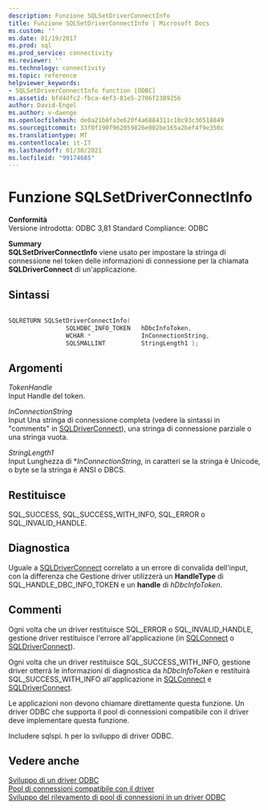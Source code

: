 ```yaml
---
description: Funzione SQLSetDriverConnectInfo
title: Funzione SQLSetDriverConnectInfo | Microsoft Docs
ms.custom: ''
ms.date: 01/19/2017
ms.prod: sql
ms.prod_service: connectivity
ms.reviewer: ''
ms.technology: connectivity
ms.topic: reference
helpviewer_keywords:
- SQLSetDriverConnectInfo function [ODBC]
ms.assetid: bfd4dfc2-fbca-4ef3-81e5-2706f2389256
author: David-Engel
ms.author: v-daenge
ms.openlocfilehash: de0a21b8fa3e620f4a6884311c10c93c36518849
ms.sourcegitcommit: 33f0f190f962059826e002be165a2bef4f9e350c
ms.translationtype: MT
ms.contentlocale: it-IT
ms.lasthandoff: 01/30/2021
ms.locfileid: "99174685"
---
```

# <a name="sqlsetdriverconnectinfo-function"></a>Funzione SQLSetDriverConnectInfo
**Conformità**  
 Versione introdotta: ODBC 3,81 Standard Compliance: ODBC  
  
 **Summary**  
 **SQLSetDriverConnectInfo** viene usato per impostare la stringa di connessione nel token delle informazioni di connessione per la chiamata **SQLDriverConnect** di un'applicazione.  
  
## <a name="syntax"></a>Sintassi  
  
```cpp
  
SQLRETURN SQLSetDriverConnectInfo(  
                SQLHDBC_INFO_TOKEN   hDbcInfoToken,  
                WCHAR *              InConnectionString,  
                SQLSMALLINT          StringLength1 );  
```  
  
## <a name="arguments"></a>Argomenti  
 *TokenHandle*  
 Input Handle del token.  
  
 *InConnectionString*  
 Input Una stringa di connessione completa (vedere la sintassi in "comments" in [SQLDriverConnect](../../../odbc/reference/syntax/sqldriverconnect-function.md)), una stringa di connessione parziale o una stringa vuota.  
  
 *StringLength1*  
 Input Lunghezza di **InConnectionString*, in caratteri se la stringa è Unicode, o byte se la stringa è ANSI o DBCS.  
  
## <a name="returns"></a>Restituisce  
 SQL_SUCCESS, SQL_SUCCESS_WITH_INFO, SQL_ERROR o SQL_INVALID_HANDLE.  
  
## <a name="diagnostics"></a>Diagnostica  
 Uguale a [SQLDriverConnect](../../../odbc/reference/syntax/sqldriverconnect-function.md) correlato a un errore di convalida dell'input, con la differenza che Gestione driver utilizzerà un **HandleType** di SQL_HANDLE_DBC_INFO_TOKEN e un **handle** di *hDbcInfoToken*.  
  
## <a name="remarks"></a>Commenti  
 Ogni volta che un driver restituisce SQL_ERROR o SQL_INVALID_HANDLE, gestione driver restituisce l'errore all'applicazione (in [SQLConnect](../../../odbc/reference/syntax/sqlconnect-function.md) o [SQLDriverConnect](../../../odbc/reference/syntax/sqldriverconnect-function.md)).  
  
 Ogni volta che un driver restituisce SQL_SUCCESS_WITH_INFO, gestione driver otterrà le informazioni di diagnostica da *hDbcInfoToken* e restituirà SQL_SUCCESS_WITH_INFO all'applicazione in [SQLConnect](../../../odbc/reference/syntax/sqlconnect-function.md) e [SQLDriverConnect](../../../odbc/reference/syntax/sqldriverconnect-function.md).  
  
 Le applicazioni non devono chiamare direttamente questa funzione. Un driver ODBC che supporta il pool di connessioni compatibile con il driver deve implementare questa funzione.  
  
 Includere sqlspi. h per lo sviluppo di driver ODBC.  
  
## <a name="see-also"></a>Vedere anche  
 [Sviluppo di un driver ODBC](../../../odbc/reference/develop-driver/developing-an-odbc-driver.md)   
 [Pool di connessioni compatibile con il driver](../../../odbc/reference/develop-app/driver-aware-connection-pooling.md)   
 [Sviluppo del rilevamento di pool di connessioni in un driver ODBC](../../../odbc/reference/develop-driver/developing-connection-pool-awareness-in-an-odbc-driver.md)
